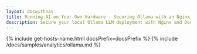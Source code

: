 ```yaml
---
layout: docwithnav
title: Running AI on Your Own Hardware - Securing Ollama with an Nginx Reverse Proxy
description: Secure your local Ollama LLM deployment with Nginx and Docker Compose. This step-by-step guide provides copy-paste commands to easily set up username/password or API key authentication, including how to connect securely from ThingsBoard.
---
```


{% include get-hosts-name.html docsPrefix=docsPrefix %}
{% include /docs/samples/analytics/ollama.md %}
